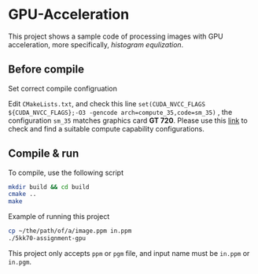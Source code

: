# GPU-Acceleration
This project shows a sample code of processing images with GPU acceleration, more specifically, *histogram equlization*.

## Before compile
Set correct compile configruation

Edit `CMakeLists.txt`, and check this line `set(CUDA_NVCC_FLAGS ${CUDA_NVCC_FLAGS};-O3 -gencode arch=compute_35,code=sm_35)`
, the configuration `sm_35` matches graphics card **GT 720**. Please use this [link](https://developer.nvidia.com/cuda-gpus) to check and find a suitable compute capability configurations.

## Compile & run
To compile, use the following script

```sh
mkdir build && cd build
cmake ..
make
```


Example of running this project

```sh
cp ~/the/path/of/a/image.ppm in.ppm
./5kk70-assignment-gpu
```
This project only accepts `ppm` or `pgm` file, and input name must be `in.ppm` or `in.pgm`.
